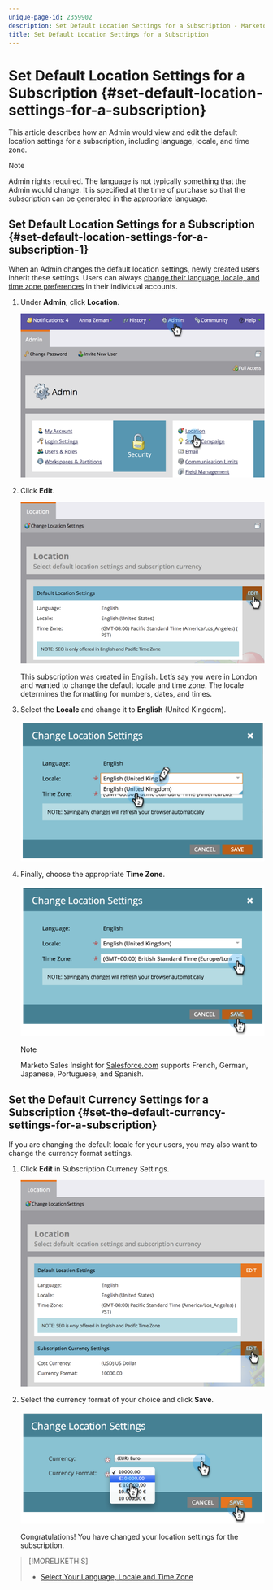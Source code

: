 ```yaml
---
unique-page-id: 2359902
description: Set Default Location Settings for a Subscription - Marketo Docs - Product Documentation
title: Set Default Location Settings for a Subscription
---
```


# Set Default Location Settings for a Subscription {#set-default-location-settings-for-a-subscription}

This article describes how an Admin would view and edit the default location settings for a subscription, including language, locale, and time zone.

>[!NOTE]
>
>Admin rights required. The language is not typically something that the Admin would change. It is specified at the time of purchase so that the subscription can be generated in the appropriate language.

## Set Default Location Settings for a Subscription {#set-default-location-settings-for-a-subscription-1}

When an Admin changes the default location settings, newly created users inherit these settings. Users can always [change their language, locale, and time zone preferences](/help/marketo/product-docs/administration/settings/select-your-language-locale-and-time-zone.md) in their individual accounts.

1. Under **Admin**, click **Location**.

   ![](assets/image2014-11-7-11-3a39-3a17.png)

1. Click **Edit**.

   ![](assets/image2014-11-7-11-3a40-3a39.png)

   This subscription was created in English. Let’s say you were in London and wanted to change the default locale and time zone. The locale determines the formatting for numbers, dates, and times.

1. Select the **Locale** and change it to **English** (United Kingdom).

   ![](assets/image2014-11-7-11-3a51-3a26.png)

1. Finally, choose the appropriate **Time Zone**.

   ![](assets/image2014-11-7-14-3a42-3a34.png)

   >[!NOTE]
   >
   >Marketo Sales Insight for [Salesforce.com](https://salesforce.com/) supports French, German, Japanese, Portuguese, and Spanish.

## Set the Default Currency Settings for a Subscription {#set-the-default-currency-settings-for-a-subscription}

If you are changing the default locale for your users, you may also want to change the currency format settings.

1. Click **Edit** in Subscription Currency Settings.

   ![](assets/image2014-11-7-15-3a50-3a33.png)

1. Select the currency format of your choice and click **Save**.

   ![](assets/image2014-11-7-15-3a58-3a21.png)

   Congratulations! You have changed your location settings for the subscription.

>[!MORELIKETHIS]
>
>* [Select Your Language, Locale and Time Zone](/help/marketo/product-docs/administration/settings/select-your-language-locale-and-time-zone.md)
